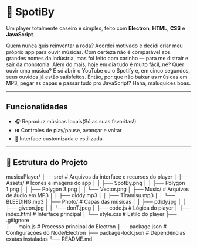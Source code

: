 # 🎵 SpotiBy

Um player totalmente caseiro e simples, feito com **Electron**, **HTML**, **CSS** e **JavaScript**. 

Quem nunca quis reinventar a roda? Acordei motivado e decidi criar meu próprio app para ouvir músicas. Com certeza não é comparável aos grandes nomes da indústria, mas foi feito com carinho — para me distrair e sair da monotonia.
Além do mais, hoje em dia tudo é muito fácil, né? Quer ouvir uma música? É só abrir o YouTube ou o Spotify e, em cinco segundos, seus ouvidos já estão satisfeitos.
Então, por que não baixar as músicas em MP3, pegar as capas e passar tudo pro JavaScript? Haha, maluquices boas.

------------------------------------------------

##  Funcionalidades

- 🎧 Reproduz músicas locais(Só as suas favoritas!)
- ⏯️ Controles de play/pause, avançar e voltar  
- 📀 Interface customizada e estilizada  

------------------------------------------------

## 🧩 Estrutura do Projeto

musicaPlayer/
├── src/                 # Arquivos da interface e recursos do player
│   ├── Assets/          # Ícones e imagens do app
│   │   ├── SpotBy.png
│   │   ├── Polygon 1.png
│   │   ├── Polygon 3.png
│   │   └── Vector.png
│   ├── Music/           # Arquivos de áudio em MP3
│   │   ├── diddy.mp3
│   │   ├── Tiramisu.mp3
│   │   └── BLEEDING.mp3
│   ├── Photo/           # Capas das músicas
│   │   ├── pdidy.jpg
│   │   ├── giveon.jpg
│   │   └── donT.jpeg
│   ├── code.js          # Lógica do player
│   ├── index.html       # Interface principal
│   └── style.css        # Estilo do player
├── .gitignore          
├── main.js              # Processo principal do Electron
├── package.json         # Configurações do Node/Electron
├── package-lock.json    # Dependências exatas instaladas
└── README.md            


